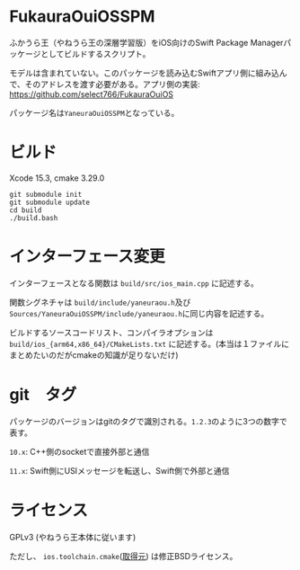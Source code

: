 # FukauraOuiOSSPM

ふかうら王（やねうら王の深層学習版）をiOS向けのSwift Package Managerパッケージとしてビルドするスクリプト。

モデルは含まれていない。このパッケージを読み込むSwiftアプリ側に組み込んで、そのアドレスを渡す必要がある。アプリ側の実装: https://github.com/select766/FukauraOuiOS

パッケージ名は`YaneuraOuiOSSPM`となっている。

# ビルド

Xcode 15.3, cmake 3.29.0

```
git submodule init
git submodule update
cd build
./build.bash
```

# インターフェース変更

インターフェースとなる関数は `build/src/ios_main.cpp` に記述する。

関数シグネチャは `build/include/yaneuraou.h`及び`Sources/YaneuraOuiOSSPM/include/yaneuraou.h`に同じ内容を記述する。

ビルドするソースコードリスト、コンパイラオプションは `build/ios_{arm64,x86_64}/CMakeLists.txt` に記述する。(本当は１ファイルにまとめたいのだがcmakeの知識が足りないだけ)

# git　タグ

パッケージのバージョンはgitのタグで識別される。`1.2.3`のように3つの数字で表す。

`10.x`: C++側のsocketで直接外部と通信

`11.x`: Swift側にUSIメッセージを転送し、Swift側で外部と通信

# ライセンス

GPLv3 (やねうら王本体に従います)

ただし、 `ios.toolchain.cmake`([取得元](https://raw.githubusercontent.com/leetal/ios-cmake/master/ios.toolchain.cmake)) は修正BSDライセンス。
